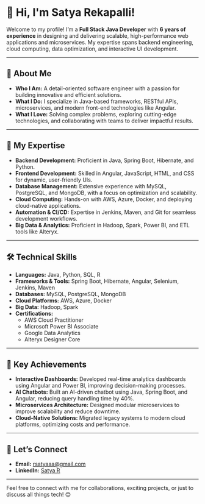 # 👋 Hi, I'm Satya Rekapalli!

Welcome to my profile! I’m a **Full Stack Java Developer** with **6 years of experience** in designing and delivering scalable, high-performance web applications and microservices. My expertise spans backend engineering, cloud computing, data optimization, and interactive UI development.

---

## 🌟 About Me
- **Who I Am:** A detail-oriented software engineer with a passion for building innovative and efficient solutions.
- **What I Do:** I specialize in Java-based frameworks, RESTful APIs, microservices, and modern front-end technologies like Angular.
- **What I Love:** Solving complex problems, exploring cutting-edge technologies, and collaborating with teams to deliver impactful results.

---

## 🚀 My Expertise
- **Backend Development:** Proficient in Java, Spring Boot, Hibernate, and Python.
- **Frontend Development:** Skilled in Angular, JavaScript, HTML, and CSS for dynamic, user-friendly UIs.
- **Database Management:** Extensive experience with MySQL, PostgreSQL, and MongoDB, with a focus on optimization and scalability.
- **Cloud Computing:** Hands-on with AWS, Azure, Docker, and deploying cloud-native applications.
- **Automation & CI/CD:** Expertise in Jenkins, Maven, and Git for seamless development workflows.
- **Big Data & Analytics:** Proficient in Hadoop, Spark, Power BI, and ETL tools like Alteryx.

---

## 🛠️ Technical Skills
- **Languages:** Java, Python, SQL, R
- **Frameworks & Tools:** Spring Boot, Hibernate, Angular, Selenium, Jenkins, Maven
- **Databases:** MySQL, PostgreSQL, MongoDB
- **Cloud Platforms:** AWS, Azure, Docker
- **Big Data:** Hadoop, Spark
- **Certifications:**
  - AWS Cloud Practitioner
  - Microsoft Power BI Associate
  - Google Data Analytics
  - Alteryx Designer Core

---

## 🌟 Key Achievements
- **Interactive Dashboards:** Developed real-time analytics dashboards using Angular and Power BI, improving decision-making processes.
- **AI Chatbots:** Built an AI-driven chatbot using Java, Spring Boot, and Angular, reducing query handling time by 40%.
- **Microservices Architecture:** Designed modular microservices to improve scalability and reduce downtime.
- **Cloud-Native Solutions:** Migrated legacy systems to modern cloud platforms, optimizing costs and performance.

---

## 🤝 Let’s Connect
- **Email:** [rsatyaaa@gmail.com](mailto:rsatyaaa@gmail.com)
- **LinkedIn:** [Satya R]([https://www.linkedin.com/in/satyarekapalli/])

---

Feel free to connect with me for collaborations, exciting projects, or just to discuss all things tech! 😊
